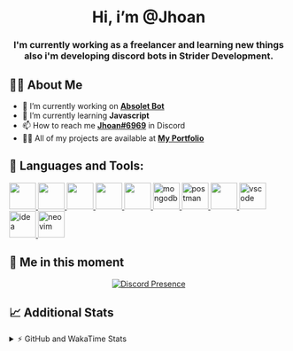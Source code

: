 <h1 align="center">Hi, i’m @Jhoan</h1>
<h3 align="center">I'm currently working as a freelancer and learning new things also i'm developing discord bots in Strider Development.</h3>

## 🙋‍♂️ About Me

- 🔭 I’m currently working on **[Absolet Bot](https://strider.cloud)**
- 🌱 I’m currently learning **Javascript**
- 📫 How to reach me **[Jhoan#6969](https://jhoan.monster/)** in Discord
- 👨‍💻 All of my projects are available at **[My Portfolio](https://jhoan.monster)**

## 🚀 Languages and Tools:
<p align="left"> 
    <a href="https://developer.mozilla.org/en-US/docs/Web/JavaScript" target="_blank"> <img src="https://img.icons8.com/color/48/000000/javascript.png" width="48" height="48"/> </a> 
    <a href="https://www.w3.org/html/" target="_blank"> <img src="https://img.icons8.com/color/48/000000/html-5.png" width="48" height="48"/> </a> 
    <a href="https://www.w3schools.com/css/" target="_blank"> <img src="https://img.icons8.com/color/48/000000/css3.png" width="48" height="48"/> </a> 
    <a href="https://getbootstrap.com" target="_blank"> <img src="https://img.icons8.com/color/48/000000/bootstrap.png" width="48" height="48"/> </a> 
    <a href="https://nodejs.org" target="_blank"> <img src="https://i.imgur.com/XX8lvL7.png" width="48" height="48"/> </a> 
    <a href="https://www.mongodb.com/" target="_blank"> <img src="https://i.imgur.com/nRtS3AN.png" alt="mongodb" width="48" height="48"/> </a> 
    <a href="https://postman.com" target="_blank"> <img src="https://www.vectorlogo.zone/logos/getpostman/getpostman-icon.svg" alt="postman" width="48" height="48"/> </a>   
    <a href="https://git-scm.com/" target="_blank"> <img src="https://img.icons8.com/color/48/000000/git.png" width="48" height="48"/> </a> 
    <a href="https://code.visualstudio.com" target="_blank" > <img src="https://upload.wikimedia.org/wikipedia/commons/thumb/9/9a/Visual_Studio_Code_1.35_icon.svg/2048px-Visual_Studio_Code_1.35_icon.svg.png" alt="vscode" width="48" height="48"> </a>
    <a href="https://www.jetbrains.com/es-es/idea/" target="_blank" > <img src="https://resources.jetbrains.com/storage/products/intellij-idea/img/meta/intellij-idea_logo_300x300.png" alt="idea" width="48" height="48"> </a>
    <a href="https://neovim.io" target="_blank"> <img src="https://icons.iconarchive.com/icons/papirus-team/papirus-apps/512/nvim-icon.png" alt="neovim" width="48" height="48"/> </a>
</p>
  
## 👤 Me in this moment
<p align="center">
    <a href="https://discord.com/users/852617426591154177" target="_blank" rel="nofollow">
        <img src="https://lanyard-profile-readme.vercel.app/api/852617426591154177?idleMessage=Probably%20coding%20Absolet..." alt="Discord Presence" align="center">
    </a>
</p>

## 📈 Additional Stats
<details>
    <summary>⚡ GitHub and WakaTime Stats</summary>
    <br/>

<!--START_SECTION:waka-->
![Code Time](http://img.shields.io/badge/Code%20Time-179%20hrs%2028%20mins-blue)

**🐱 My GitHub Data** 

> 🏆 495 Contributions in the Year 2022
 > 
> 📦 43.0 kB Used in GitHub's Storage 
 > 
> 💼 Opted to Hire
 > 
> 📜 4 Public Repositories 
 > 
> 🔑 12 Private Repositories  
 > 
**I'm a Night 🦉** 

```text
🌞 Morning    44 commits     ██░░░░░░░░░░░░░░░░░░░░░░░   8.92% 
🌆 Daytime    197 commits    ██████████░░░░░░░░░░░░░░░   39.96% 
🌃 Evening    218 commits    ███████████░░░░░░░░░░░░░░   44.22% 
🌙 Night      34 commits     █░░░░░░░░░░░░░░░░░░░░░░░░   6.9%

```
📅 **I'm Most Productive on Saturday** 

```text
Monday       74 commits     ███░░░░░░░░░░░░░░░░░░░░░░   15.01% 
Tuesday      93 commits     ████░░░░░░░░░░░░░░░░░░░░░   18.86% 
Wednesday    88 commits     ████░░░░░░░░░░░░░░░░░░░░░   17.85% 
Thursday     37 commits     ██░░░░░░░░░░░░░░░░░░░░░░░   7.51% 
Friday       28 commits     █░░░░░░░░░░░░░░░░░░░░░░░░   5.68% 
Saturday     110 commits    █████░░░░░░░░░░░░░░░░░░░░   22.31% 
Sunday       63 commits     ███░░░░░░░░░░░░░░░░░░░░░░   12.78%

```


📊 **This Week I Spent My Time On** 

```text
⌚︎ Time Zone: America/Bogota

💬 Programming Languages: 
JavaScript               17 hrs 27 mins      █████████████████░░░░░░░░   69.89% 
EJS                      5 hrs 59 mins       ██████░░░░░░░░░░░░░░░░░░░   23.97% 
YAML                     34 mins             ░░░░░░░░░░░░░░░░░░░░░░░░░   2.29% 
Bash                     12 mins             ░░░░░░░░░░░░░░░░░░░░░░░░░   0.86% 
XML                      12 mins             ░░░░░░░░░░░░░░░░░░░░░░░░░   0.85%

🔥 Editors: 
VS Code                  24 hrs 52 mins      █████████████████████████   99.59% 
Neovim                   6 mins              ░░░░░░░░░░░░░░░░░░░░░░░░░   0.41%

🐱‍💻 Projects: 
Fium Web                 9 hrs 28 mins       █████████░░░░░░░░░░░░░░░░   37.93% 
Strider System           7 hrs 25 mins       ███████░░░░░░░░░░░░░░░░░░   29.72% 
Staff Bot                4 hrs 24 mins       ████░░░░░░░░░░░░░░░░░░░░░   17.66% 
Fium Bot                 1 hr 6 mins         █░░░░░░░░░░░░░░░░░░░░░░░░   4.43% 
Novo Generator           49 mins             ░░░░░░░░░░░░░░░░░░░░░░░░░   3.31%

💻 Operating System: 
Linux                    24 hrs 58 mins      █████████████████████████   100.0%

```

**I Mostly Code in JavaScript** 

```text
JavaScript               9 repos             ████████████████░░░░░░░░░   64.29% 
Java                     2 repos             ███░░░░░░░░░░░░░░░░░░░░░░   14.29% 
SCSS                     1 repo              █░░░░░░░░░░░░░░░░░░░░░░░░   7.14% 
TypeScript               1 repo              █░░░░░░░░░░░░░░░░░░░░░░░░   7.14% 
CSS                      1 repo              █░░░░░░░░░░░░░░░░░░░░░░░░   7.14%

```



 Last Updated on 08/06/2022 15:41:04 UTC
<!--END_SECTION:waka-->
</details>
